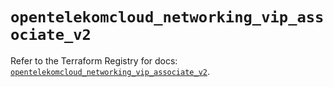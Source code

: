 # `opentelekomcloud_networking_vip_associate_v2`

Refer to the Terraform Registry for docs: [`opentelekomcloud_networking_vip_associate_v2`](https://registry.terraform.io/providers/opentelekomcloud/opentelekomcloud/1.36.4/docs/resources/networking_vip_associate_v2).
